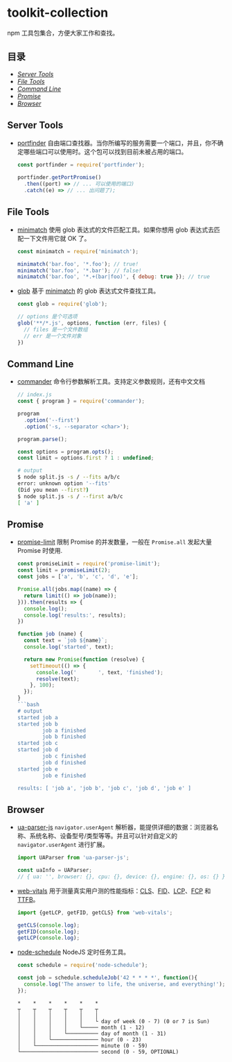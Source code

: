 # toolkit-collection
npm 工具包集合，方便大家工作和查找。

## 目录
- [*Server Tools*](#server-tools)
- [*File Tools*](#file-tools)
- [*Command Line*](#command-line)
- [*Promise*](#promise)
- [*Browser*](#browser)

## Server Tools
- [portfinder](https://www.npmjs.com/package/portfinder) 自由端口查找器。当你所编写的服务需要一个端口，并且，你不确定哪些端口可以使用时。这个包可以找到目前未被占用的端口。

  ```js
  const portfinder = require('portfinder');
 
  portfinder.getPortPromise()
    .then((port) => // ... 可以使用的端口)
    .catch((e) => // ... 出问题了);
  ```

## File Tools
- [minimatch](https://www.npmjs.com/package/minimatch) 使用 glob 表达式的文件匹配工具。如果你想用 glob 表达式去匹配一下文件用它就 OK 了。

  ```js
  const minimatch = require('minimatch');

  minimatch('bar.foo', '*.foo'); // true!
  minimatch('bar.foo', '*.bar'); // false!
  minimatch('bar.foo', '*.+(bar|foo)', { debug: true }); // true
  ```
  
- [glob](https://www.npmjs.com/package/glob) 基于 [minimatch](https://www.npmjs.com/package/minimatch) 的 glob 表达式文件查找工具。

  ```js
  const glob = require('glob');

  // options 是个可选项
  glob('**/*.js', options, function (err, files) {
    // files 是一个文件数组
    // err 是一个文件对象
  })
  ```

## Command Line
- [commander](https://www.npmjs.com/package/commander) 命令行参数解析工具。支持定义参数规则，还有中文文档

  ```js
  // index.js
  const { program } = require('commander');

  program
    .option('--first')
    .option('-s, --separator <char>');

  program.parse();

  const options = program.opts();
  const limit = options.first ? 1 : undefined;
  ```
  ```bash
  # output
  $ node split.js -s / --fits a/b/c
  error: unknown option '--fits'
  (Did you mean --first?)
  $ node split.js -s / --first a/b/c
  [ 'a' ]
  ```
  
## Promise
- [promise-limit](https://www.npmjs.com/package/promise-limit) 限制 Promise 的并发数量，一般在 `Promise.all` 发起大量 Promise 时使用.

  ```js
  const promiseLimit = require('promise-limit');
  const limit = promiseLimit(2);
  const jobs = ['a', 'b', 'c', 'd', 'e'];

  Promise.all(jobs.map((name) => {
    return limit(() => job(name));
  })).then(results => {
    console.log();
    console.log('results:', results);
  })

  function job (name) {
    const text = `job ${name}`;
    console.log('started', text);

    return new Promise(function (resolve) {
      setTimeout(() => {
        console.log('       ', text, 'finished');
        resolve(text);
      }, 100);
    });
  }
  ```bash
  # output
  started job a
  started job b
          job a finished
          job b finished
  started job c
  started job d
          job c finished
          job d finished
  started job e
          job e finished

  results: [ 'job a', 'job b', 'job c', 'job d', 'job e' ]
  ```

## Browser
- [ua-parser-js](https://www.npmjs.com/package/ua-parser-js) `navigator.userAgent` 解析器，能提供详细的数据：浏览器名称、系统名称、设备型号/类型等等。并且可以针对自定义的 `navigator.userAgent` 进行扩展。

  ```js
  import UAParser from 'ua-parser-js';
  
  const uaInfo = UAParser;
  // { ua: '', browser: {}, cpu: {}, device: {}, engine: {}, os: {} }
  ```
- [web-vitals](https://www.npmjs.com/package/web-vitals) 用于测量真实用户测的性能指标：[CLS](https://web.dev/cls/)、[FID](https://web.dev/fid/)、[LCP](https://web.dev/lcp/)、[FCP](https://web.dev/fcp/) 和 [TTFB](https://web.dev/ttfb/)。
  ```js
  import {getLCP, getFID, getCLS} from 'web-vitals';

  getCLS(console.log);
  getFID(console.log);
  getLCP(console.log);
  ```
- [node-schedule](https://www.npmjs.com/package/node-schedule) NodeJS 定时任务工具。
  ```js
  const schedule = require('node-schedule');

  const job = schedule.scheduleJob('42 * * * *', function(){
    console.log('The answer to life, the universe, and everything!');
  });
  ```
  ```
  *    *    *    *    *    *
  ┬    ┬    ┬    ┬    ┬    ┬
  │    │    │    │    │    │
  │    │    │    │    │    └ day of week (0 - 7) (0 or 7 is Sun)
  │    │    │    │    └───── month (1 - 12)
  │    │    │    └────────── day of month (1 - 31)
  │    │    └─────────────── hour (0 - 23)
  │    └──────────────────── minute (0 - 59)
  └───────────────────────── second (0 - 59, OPTIONAL)
  ```
